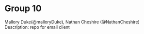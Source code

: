 # Group 10
Mallory Duke(@malloryDuke), Nathan Cheshire (@NathanCheshire)
Description: repo for email client
